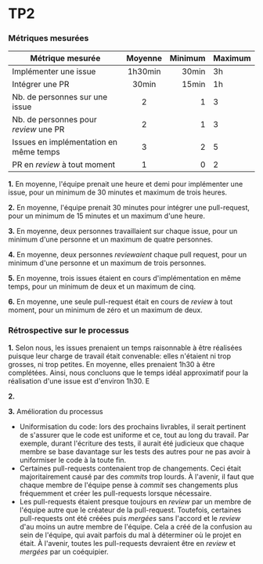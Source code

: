 # TP2

### Métriques mesurées
| Métrique mesurée                       | Moyenne | Minimum | Maximum |
| -------------------------------------- |:-------:| -------:| ------- |
| Implémenter une issue                  | 1h30min | 30min   | 3h      |
| Intégrer une PR                        | 30min   | 15min   | 1h      |
| Nb. de personnes sur une issue         | 2       | 1       | 3       |
| Nb. de personnes pour _review_ une PR  | 2       | 1       | 3       |
| Issues en implémentation en même temps | 3       | 2       | 5       |
| PR en _review_ à tout moment           | 1       | 0       | 2       |

**1.** En moyenne, l'équipe prenait une heure et demi pour implémenter une issue, pour un minimum de 30 minutes et maximum de trois heures.

**2.** En moyenne, l'équipe prenait 30 minutes pour intégrer une pull-request, pour un minimum de 15 minutes et un maximum d'une heure.

**3.** En moyenne, deux personnes travaillaient sur chaque issue, pour un minimum d'une personne et un maximum de quatre personnes.

**4.** En moyenne, deux personnes _reviewaient_ chaque pull request, pour un minimum  d'une personne et un maximum de trois personnes.

**5.** En moyenne, trois issues étaient en cours d'implémentation en même temps, pour un minimum de deux et un maximum de cinq.

**6.** En moyenne, une seule pull-request était en cours de _review_ à tout moment, pour un minimum de zéro et un maximum de deux.

### Rétrospective sur le processus

**1.** Selon nous, les issues prenaient un temps raisonnable à être réalisées puisque leur charge de travail était convenable: elles n'étaient ni trop grosses, ni trop petites. En moyenne, elles prenaient 1h30 à être complétées. Ainsi, nous concluons que le temps idéal approximatif pour la réalisation d'une issue est d'environ 1h30. E

**2.** 

**3.** Amélioration du processus
- Uniformisation du code: lors des prochains livrables, il serait pertinent de s'assurer que le code est uniforme et ce, tout au long du travail. Par exemple, durant l'écriture des tests, il aurait été judicieux que chaque membre se base davantage sur les tests des autres pour ne pas avoir à uniformiser le code à la toute fin.
- Certaines pull-requests contenaient trop de changements. Ceci était majoritairement causé par des _commits_ trop lourds. À l'avenir, il faut que chaque membre de l'équipe pense à _commit_ ses changements plus fréquemment et créer les pull-requests lorsque nécessaire.
- Les pull-requests étaient presque toujours en _review_ par un membre de l'équipe autre que le créateur de la pull-request. Toutefois, certaines pull-requests ont été créées puis _mergées_ sans l'accord et le _review_ d'au moins un autre membre de l'équipe. Cela a créé de la confusion au sein de l'équipe, qui avait parfois du mal à déterminer où le projet en était. À l'avenir, toutes les pull-requests devraient être en _review_ et _mergées_ par un coéquipier.
